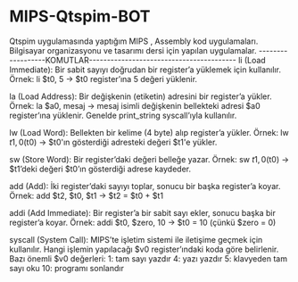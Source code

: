 # MIPS-Qtspim-BOT
Qtspim uygulamasında yaptığım MIPS , Assembly kod uygulamaları.
Bilgisayar organizasyonu ve tasarımı dersi için yapılan uygulamalar.
------------------KOMUTLAR-----------------------------------------
li (Load Immediate):
Bir sabit sayıyı doğrudan bir register’a yüklemek için kullanılır.
Örnek: li $t0, 5 → $t0 register’ına 5 değeri yüklenir.

la (Load Address):
Bir değişkenin (etiketin) adresini bir register’a yükler.
Örnek: la $a0, mesaj → mesaj isimli değişkenin bellekteki adresi $a0 register’ına yüklenir. Genelde print_string syscall’ıyla kullanılır.

lw (Load Word):
Bellekten bir kelime (4 byte) alıp register’a yükler.
Örnek: lw $t1, 0($t0) → $t0'ın gösterdiği adresteki değeri $t1'e yükler.

sw (Store Word):
Bir register’daki değeri belleğe yazar.
Örnek: sw $t1, 0($t0) → $t1’deki değeri $t0’ın gösterdiği adrese kaydeder.

add (Add):
İki register’daki sayıyı toplar, sonucu bir başka register’a koyar.
Örnek: add $t2, $t0, $t1 → $t2 = $t0 + $t1

addi (Add Immediate):
Bir register’a bir sabit sayı ekler, sonucu başka bir register’a koyar.
Örnek: addi $t0, $zero, 10 → $t0 = 10 (çünkü $zero = 0)

syscall (System Call):
MIPS’te işletim sistemi ile iletişime geçmek için kullanılır. Hangi işlemin yapılacağı $v0 register’ındaki koda göre belirlenir.
Bazı önemli $v0 değerleri:
1: tam sayı yazdır
4: yazı yazdır
5: klavyeden tam sayı oku
10: programı sonlandır
